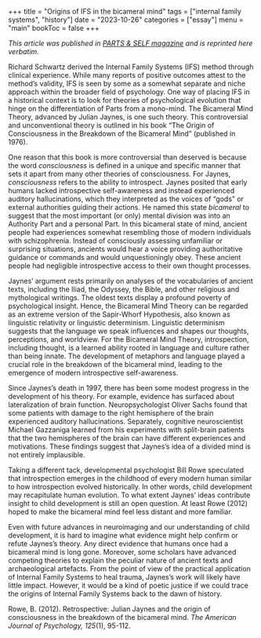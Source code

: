 +++
title = "Origins of IFS in the bicameral mind"
tags = ["internal family systems", "history"]
date = "2023-10-26"
categories = ["essay"]
menu = "main"
bookToc = false
+++

*This article was published in [PARTS & SELF magazine](https://partsandself.org/co-constructions-the-origins-of-parts/) and is reprinted here verbatim.*

Richard Schwartz derived the Internal Family Systems (IFS) method through clinical experience. While many reports of positive outcomes attest to the method’s validity, IFS is seen by some as a somewhat separate and niche approach within the broader field of psychology. One way of placing IFS in a historical context is to look for theories of psychological evolution that hinge on the differentiation of Parts from a mono-mind. The Bicameral Mind Theory, advanced by Julian Jaynes, is one such theory. This controversial and unconventional theory is outlined in his book “The Origin of Consciousness in the Breakdown of the Bicameral Mind” (published in 1976).

One reason that this book is more controversial than deserved is because the word *consciousness* is defined in a unique and specific manner that sets it apart from many other theories of consciousness. For Jaynes, *consciousness* refers to the ability to introspect. Jaynes posited that early humans lacked introspective self-awareness and instead experienced auditory hallucinations, which they interpreted as the voices of “gods” or external authorities guiding their actions. He named this state *bicameral* to suggest that the most important (or only) mental division was into an Authority Part and a personal Part. In this bicameral state of mind, ancient people had experiences somewhat resembling those of modern individuals with schizophrenia. Instead of consciously assessing unfamiliar or surprising situations, ancients would hear a voice providing authoritative guidance or commands and would unquestioningly obey. These ancient people had negligible introspective access to their own thought processes.

Jaynes’ argument rests primarily on analyses of the vocabularies of ancient texts, including the Iliad, the Odyssey, the Bible, and other religious and mythological writings. The oldest texts display a profound poverty of psychological insight. Hence, the Bicameral Mind Theory can be regarded as an extreme version of the Sapir-Whorf Hypothesis, also known as linguistic relativity or linguistic determinism. Linguistic determinism suggests that the language we speak influences and shapes our thoughts, perceptions, and worldview. For the Bicameral Mind Theory, introspection, including thought, is a learned ability rooted in language and culture rather than being innate. The development of metaphors and language played a crucial role in the breakdown of the bicameral mind, leading to the emergence of modern introspective self-awareness.

Since Jaynes’s death in 1997, there has been some modest progress in the development of his theory. For example, evidence has surfaced about lateralization of brain function. Neuropsychologist Oliver Sachs found that some patients with damage to the right hemisphere of the brain experienced auditory hallucinations. Separately, cognitive neuroscientist Michael Gazzaniga learned from his experiments with split-brain patients that the two hemispheres of the brain can have different experiences and motivations. These findings suggest that Jaynes’s idea of a divided mind is not entirely implausible.

Taking a different tack, developmental psychologist Bill Rowe speculated that introspection emerges in the childhood of every modern human similar to how introspection evolved historically. In other words, child development may recapitulate human evolution. To what extent Jaynes’ ideas contribute insight to child development is still an open question. At least Rowe (2012) hoped to make the bicameral mind feel less distant and more familiar.

Even with future advances in neuroimaging and our understanding of child development, it is hard to imagine what evidence might help confirm or refute Jaynes’s theory. Any direct evidence that humans once had a bicameral mind is long gone. Moreover, some scholars have advanced competing theories to explain the peculiar nature of ancient texts and archaeological artefacts. From the point of view of the practical application of Internal Family Systems to heal trauma, Jaynes’s work will likely have little impact. However, it would be a kind of poetic justice if we could trace the origins of Internal Family Systems back to the dawn of history.

Rowe, B. (2012). Retrospective: Julian Jaynes and the origin of consciousness in the breakdown of the bicameral mind. *The American Journal of Psychology, 125*(1), 95-112.
